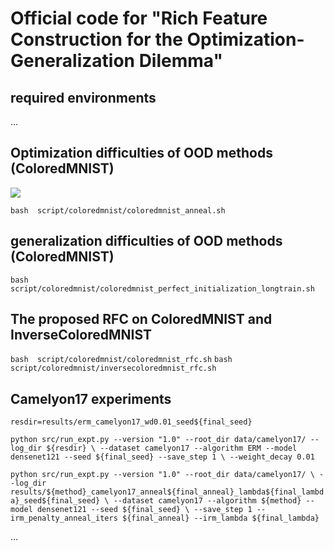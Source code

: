 # Official code for "Rich Feature Construction for the Optimization-Generalization Dilemma"

## required environments
...

## Optimization difficulties of OOD methods (ColoredMNIST)
<image src='figures/anneal_nll_full'>

`bash  script/coloredmnist/coloredmnist_anneal.sh`

## generalization difficulties of OOD methods (ColoredMNIST)
`bash  script/coloredmnist/coloredmnist_perfect_initialization_longtrain.sh`

## The proposed RFC on ColoredMNIST and InverseColoredMNIST

`bash  script/coloredmnist/coloredmnist_rfc.sh`
`bash  script/coloredmnist/inversecoloredmnist_rfc.sh`


## Camelyon17 experiments

`resdir=results/erm_camelyon17_wd0.01_seed${final_seed}`

`python src/run_expt.py --version "1.0" --root_dir data/camelyon17/ --log_dir ${resdir} \
--dataset camelyon17 --algorithm ERM --model densenet121 --seed ${final_seed} --save_step 1 \
--weight_decay 0.01`


`python src/run_expt.py --version "1.0" --root_dir data/camelyon17/ \
--log_dir results/${method}_camelyon17_anneal${final_anneal}_lambda${final_lambda}_seed${final_seed} \
--dataset camelyon17 --algorithm ${method} --model densenet121 --seed ${final_seed} \
--save_step 1 --irm_penalty_anneal_iters ${final_anneal} --irm_lambda ${final_lambda}`


...